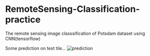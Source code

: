 # RemoteSensing-Classification-practice
The remote sensing image classsification of Potsdam dataset using CNN(tensorflow)

Some prediction on test tile...
![prediction](https://user-images.githubusercontent.com/66828546/113218568-0b6b9080-9280-11eb-9eb5-bb709ac6bc48.jpg)

